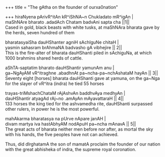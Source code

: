 +++
title = "The gAtha on the founder of ourxa0nation"

+++
hiraNyena pArivR^itAn kR^iShNA\~n Chukladato mR^igAn |  
maShNAre bharato .adadAch Chatam badvAni sapta cha ||1||   
Cased in gold, black beasts with white tusks, at maShNAra bharata gave
by the herds, seven hundred of them

bharatasyaiSha dauHShanter agniH sAchIguNe chitaH |   
yasmin sahasram brAhmaNA badvasho gA vibhejire || 2||   
This is the fire-alter of bharata dauHShanti piled in sAchiguNa, at
which 1000 brahmins shared herds of cattle.

aShTA-saptatim bharato dauHShantir yamunAm anu |   
ga\~NgAyAM vR^itraghne .abadhnAt pa\~ncha-pa\~nchAshataM hayAn || 3||   
Seventy eight \[horses\] bharata dauHShanti gave at yamuna, on the
ga\~Nga for the slayer of vR^itra (indra) he tied 55 horses

trayas-triMshachChataM rAjAshvAn baddhvAya medhyAn |   
dauHShantir atyagAd rAj\~no .amAyAn mAyavattaraH || 4||   
133 horses the king tied for the ashvamedha rite, dauHShanti surpassed
other rulers, in power he is the most powerful.

mahAkarma bharatasya na pUrve nApare janAH |   
divam martya iva hastAbhyAM nodApuH pa\~ncha mAnavA || 5||  
The great acts of bharata neither men before nor after, as mortal the
sky with his hands, the five peoples have not can achieved.

Thus, did dIrghatamA the son of mamatA proclaim the founder of our
nation with the great abhisheka of indra, the supreme royal coronation.
